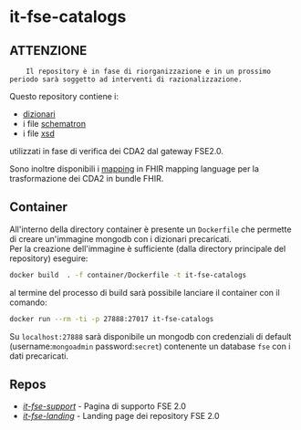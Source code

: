 # it-fse-catalogs

## ATTENZIONE

        Il repository è in fase di riorganizzazione e in un prossimo periodo sarà soggetto ad interventi di razionalizzazione.

Questo repository contiene i:

* [dizionari](terminology/)
* i file [schematron](schematron/)
* i file [xsd](schema/) 

utilizzati in fase di verifica dei CDA2 dal gateway FSE2.0.

Sono inoltre disponibili i [mapping](mapping/) in FHIR mapping language per la trasformazione dei CDA2 in bundle FHIR.

## Container

All'interno della directory container è presente un `Dockerfile` che permette di creare un'immagine mongodb con i dizionari precaricati.  
Per la creazione dell'immagine è sufficiente (dalla directory principale del repository) eseguire:
```bash
docker build  . -f container/Dockerfile -t it-fse-catalogs
```

al termine del processo di build sarà possibile lanciare il container con il comando:

```bash
docker run --rm -ti -p 27888:27017 it-fse-catalogs
```

Su `localhost:27888` sarà disponibile un mongodb con credenziali di default (username:`mongoadmin` password:`secret`) contenente un database `fse` con i dati precaricati.

## Repos
- [*it-fse-support*](https://github.com/ministero-salute/it-fse-support) - Pagina di supporto FSE 2.0
- [*it-fse-landing*](https://github.com/ministero-salute/it-fse-landing) - Landing page dei repository FSE 2.0

